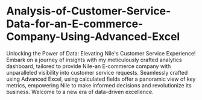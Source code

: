# Analysis-of-Customer-Service-Data-for-an-E-commerce-Company-Using-Advanced-Excel

Unlocking the Power of Data: Elevating Nile's Customer Service Experience!
Embark on a journey of insights with my meticulously crafted analytics dashboard, tailored to provide Nile-an E-commerce company with unparalleled visibility into customer service requests. Seamlessly crafted using Advanced Excel, using calculated fields offer a panoramic view of key metrics, empowering Nile to make informed decisions and revolutionize its business. Welcome to a new era of data-driven excellence.
